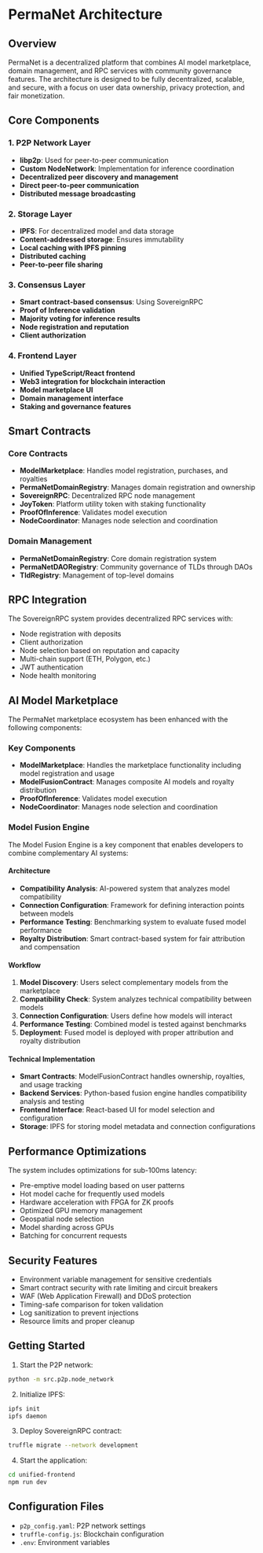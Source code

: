 # PermaNet Architecture

## Overview

PermaNet is a decentralized platform that combines AI model marketplace, domain management, and RPC services with community governance features. The architecture is designed to be fully decentralized, scalable, and secure, with a focus on user data ownership, privacy protection, and fair monetization.

## Core Components

### 1. P2P Network Layer
- **libp2p**: Used for peer-to-peer communication
- **Custom NodeNetwork**: Implementation for inference coordination
- **Decentralized peer discovery and management**
- **Direct peer-to-peer communication**
- **Distributed message broadcasting**

### 2. Storage Layer
- **IPFS**: For decentralized model and data storage
- **Content-addressed storage**: Ensures immutability
- **Local caching with IPFS pinning**
- **Distributed caching**
- **Peer-to-peer file sharing**

### 3. Consensus Layer
- **Smart contract-based consensus**: Using SovereignRPC
- **Proof of Inference validation**
- **Majority voting for inference results**
- **Node registration and reputation**
- **Client authorization**

### 4. Frontend Layer
- **Unified TypeScript/React frontend**
- **Web3 integration for blockchain interaction**
- **Model marketplace UI**
- **Domain management interface**
- **Staking and governance features**

## Smart Contracts

### Core Contracts
- **ModelMarketplace**: Handles model registration, purchases, and royalties
- **PermaNetDomainRegistry**: Manages domain registration and ownership
- **SovereignRPC**: Decentralized RPC node management
- **JoyToken**: Platform utility token with staking functionality
- **ProofOfInference**: Validates model execution
- **NodeCoordinator**: Manages node selection and coordination

### Domain Management
- **PermaNetDomainRegistry**: Core domain registration system
- **PermaNetDAORegistry**: Community governance of TLDs through DAOs
- **TldRegistry**: Management of top-level domains

## RPC Integration

The SovereignRPC system provides decentralized RPC services with:
- Node registration with deposits
- Client authorization
- Node selection based on reputation and capacity
- Multi-chain support (ETH, Polygon, etc.)
- JWT authentication
- Node health monitoring

## AI Model Marketplace

The PermaNet marketplace ecosystem has been enhanced with the following components:

### Key Components
- **ModelMarketplace**: Handles the marketplace functionality including model registration and usage
- **ModelFusionContract**: Manages composite AI models and royalty distribution
- **ProofOfInference**: Validates model execution
- **NodeCoordinator**: Manages node selection and coordination

### Model Fusion Engine

The Model Fusion Engine is a key component that enables developers to combine complementary AI systems:

#### Architecture
- **Compatibility Analysis**: AI-powered system that analyzes model compatibility
- **Connection Configuration**: Framework for defining interaction points between models
- **Performance Testing**: Benchmarking system to evaluate fused model performance
- **Royalty Distribution**: Smart contract-based system for fair attribution and compensation

#### Workflow
1. **Model Discovery**: Users select complementary models from the marketplace
2. **Compatibility Check**: System analyzes technical compatibility between models
3. **Connection Configuration**: Users define how models will interact
4. **Performance Testing**: Combined model is tested against benchmarks
5. **Deployment**: Fused model is deployed with proper attribution and royalty distribution

#### Technical Implementation
- **Smart Contracts**: ModelFusionContract handles ownership, royalties, and usage tracking
- **Backend Services**: Python-based fusion engine handles compatibility analysis and testing
- **Frontend Interface**: React-based UI for model selection and configuration
- **Storage**: IPFS for storing model metadata and connection configurations

## Performance Optimizations

The system includes optimizations for sub-100ms latency:
- Pre-emptive model loading based on user patterns
- Hot model cache for frequently used models
- Hardware acceleration with FPGA for ZK proofs
- Optimized GPU memory management
- Geospatial node selection
- Model sharding across GPUs
- Batching for concurrent requests

## Security Features

- Environment variable management for sensitive credentials
- Smart contract security with rate limiting and circuit breakers
- WAF (Web Application Firewall) and DDoS protection
- Timing-safe comparison for token validation
- Log sanitization to prevent injections
- Resource limits and proper cleanup

## Getting Started

1. Start the P2P network:
```bash
python -m src.p2p.node_network
```

2. Initialize IPFS:
```bash
ipfs init
ipfs daemon
```

3. Deploy SovereignRPC contract:
```bash
truffle migrate --network development
```

4. Start the application:
```bash
cd unified-frontend
npm run dev
```

## Configuration Files
- `p2p_config.yaml`: P2P network settings
- `truffle-config.js`: Blockchain configuration
- `.env`: Environment variables